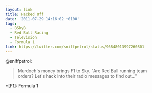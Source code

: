 ```yaml
---
layout: link
title: Hacked Off
date: '2011-07-29 14:16:02 +0100'
tags:
  - BSkyB
  - Red Bull Racing
  - Television
  - Formula 1
link: https://twitter.com/sniffpetrol/status/96848013997260801
---
```

@sniffpetrol:

> Murdoch's money brings F1 to Sky. "Are Red Bull running team orders? Let's hack into their radio messages to find out..."

*[F1]: Formula 1